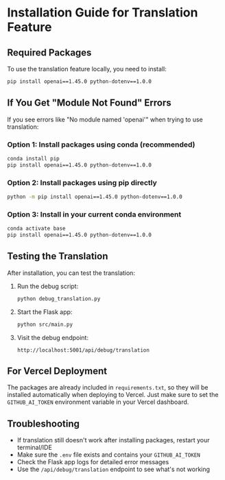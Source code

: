 # Installation Guide for Translation Feature

## Required Packages

To use the translation feature locally, you need to install:

```bash
pip install openai==1.45.0 python-dotenv==1.0.0
```

## If You Get "Module Not Found" Errors

If you see errors like "No module named 'openai'" when trying to use translation:

### Option 1: Install packages using conda (recommended)
```bash
conda install pip
pip install openai==1.45.0 python-dotenv==1.0.0
```

### Option 2: Install packages using pip directly
```bash
python -m pip install openai==1.45.0 python-dotenv==1.0.0
```

### Option 3: Install in your current conda environment
```bash
conda activate base
pip install openai==1.45.0 python-dotenv==1.0.0
```

## Testing the Translation

After installation, you can test the translation:

1. Run the debug script:
   ```bash
   python debug_translation.py
   ```

2. Start the Flask app:
   ```bash
   python src/main.py
   ```

3. Visit the debug endpoint:
   ```
   http://localhost:5001/api/debug/translation
   ```

## For Vercel Deployment

The packages are already included in `requirements.txt`, so they will be installed automatically when deploying to Vercel. Just make sure to set the `GITHUB_AI_TOKEN` environment variable in your Vercel dashboard.

## Troubleshooting

- If translation still doesn't work after installing packages, restart your terminal/IDE
- Make sure the `.env` file exists and contains your `GITHUB_AI_TOKEN`
- Check the Flask app logs for detailed error messages
- Use the `/api/debug/translation` endpoint to see what's not working